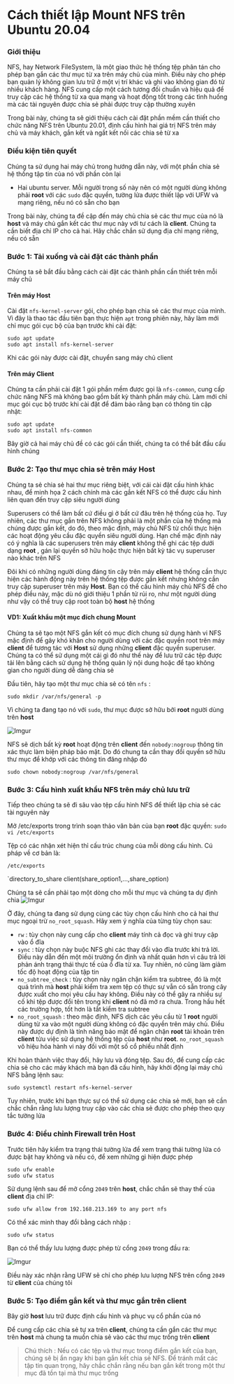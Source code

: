 # Cách thiết lập Mount NFS trên Ubuntu 20.04

### Giới thiệu
NFS, hay Network FileSystem, là một giao thức hệ thống tệp phân tán cho phép bạn gắn các thư mục từ xa trên máy chủ của mình. Điều này cho phép bạn quản lý không gian lưu trữ ở một vị trí khác và ghi vào không gian đó từ nhiều khách hàng. NFS cung cấp một cách tương đối chuẩn và hiệu quả để truy cập các hệ thống từ xa qua mạng và hoạt động tốt trong các tình huống mà các tài nguyên được chia sẻ phải được truy cập thường xuyên

Trong bài này, chúng ta sẽ giới thiệu cách cài đặt phần mềm cần thiết cho chức năng NFS trên Ubuntu 20.01, định cấu hình hai giá trị NFS trên máy chủ và máy khách, gắn kết và ngắt kết nối các chia sẻ từ xa

### Điều kiện tiên quyết
Chúng ta sử dụng hai máy chủ trong hướng dẫn này, với một phần chia sẻ hệ thống tập tin của nó với phần còn lại

 * Hai ubuntu server. Mỗi người trong số này nên có một người dùng không phải **root** với các `sudo` đặc quyền, tường lửa được thiết lập với UFW và mạng riêng, nếu nó có sẵn cho bạn

Trong bài này, chúng ta đề cập đến máy chủ chia sẻ các thư mục của nó là **host** và máy chủ gắn kết các thư mục này với tư cách là **client**. Chúng ta cần biết địa chỉ IP cho cả hai. Hãy chắc chắn sử dụng địa chỉ mạng riêng, nếu có sẵn

### Bước 1: Tải xuống và cài đặt các thành phần
Chúng ta sẽ bắt đầu bằng cách cài đặt các thành phần cần thiết trên mỗi máy chủ

#### Trên máy Host
Cài đặt `nfs-kernel-server` gói, cho phép bạn chia sẻ các thư mục của mình. Vì đây là thao tác đầu tiên bạn thực hiện `apt` trong phiên này, hãy làm mới chỉ mục gói cục bộ của bạn trước khi cài đặt:
```
sudo apt update
sudo apt install nfs-kernel-server
```

Khi các gói này được cài đặt, chuyển sang máy chủ client

#### Trên máy Client
Chúng ta cần phải cài đặt 1 gói phần mềm được gọi là `nfs-common`, cung cấp chức năng NFS mà không bao gồm bất kỳ thành phần máy chủ. Làm mới chỉ mục gói cục bộ trước khi cài đặt để đảm bảo rằng bạn có thông tin cập nhật:
```
sudo apt update
sudo apt install nfs-common
```

Bây giờ cả hai máy chủ đề có các gói cần thiết, chúng ta có thể bắt đầu cấu hình chúng

### Bước 2: Tạo thư mục chia sẻ trên máy Host
Chúng ta sẻ chia sẻ hai thư mục riêng biệt, với cái cài đặt cấu hình khác nhau, để minh họa 2 cách chính mà các gắn kết NFS có thể được cấu hình liên quan đến truy cập siêu người dùng

Superusers có thể làm bất cứ điều gì ở bất cứ đâu trên hệ thống của họ. Tuy nhiên, các thư mục gắn trên NFS không phải là một phần của hệ thống mà chúng được gắn kết, do đó, theo mặc định, máy chủ NFS từ chối thực hiện các hoạt động yêu cầu đặc quyền siêu người dùng. Hạn chế mặc định này có ý nghĩa là các superusers trên máy **client** không thể ghi các tệp dưới dạng **root** , gán lại quyền sở hữu hoặc thực hiện bất kỳ tác vụ superuser nào khác trên NFS

Đôi khi có những người dùng đáng tin cậy trên máy **client** hệ thống cần thực hiện các hành động này trên hệ thống tệp được gắn kết nhưng không cần truy cập superuser trên máy **Host**. Bạn có thể cấu hình máy chủ NFS để cho phép điều này, mặc dù nó giới thiệu 1 phần tử rủi ro, như một người dùng như vậy có thể truy cập root toàn bộ **host** hệ thống

#### VD1: Xuất khẩu một mục đích chung Mount
Chúng ta sẽ tạo một NFS gắn kết có mục đích chung sử dụng hành vi NFS mặc định để gây khó khăn cho người dùng với các đặc quyền root trên máy **client** để tương tác với **Host** sử dụng những **client** đặc quyền superuser. Chúng ta có thể sử dụng một cái gì đó như thế này để lưu trữ các tệp được tải lên bằng cách sử dụng hệ thống quản lý nội dung hoặc để tạo không gian cho người dùng dễ dàng chia sẻ

Đầu tiên, hãy tạo một thư mục chia sẻ có tên `nfs` :

`sudo mkdir /var/nfs/general -p`

Vì chúng ta đang tạo nó với `sudo`, thư mục được sở hữu bởi **root** người dùng trên **host**

![Imgur](https://i.imgur.com/I2Zl2sH.png)

NFS sẽ dịch bất kỳ **root** hoạt động trên **client** đến `nobody:nogroup` thông tin xác thực làm biện pháp bảo mật. Do đó chung ta cần thay đổi quyền sở hữu thư mục để khớp với các thông tin đăng nhập đó

`sudo chown nobody:nogroup /var/nfs/general`

### Bước 3: Cấu hình xuất khẩu NFS trên máy chủ lưu trữ
Tiếp theo chúng ta sẽ đi sâu vào tệp cấu hình NFS để thiết lập chia sẻ các tài nguyên này

Mở /etc/exports trong trình soạn thảo văn bản của bạn **root** đặc quyền:
`sudo vi /etc/exports`

Tệp có các nhận xét hiện thỉ cấu trúc chung của mỗi dòng cấu hình. Cú pháp về cơ bản là:

`/etc/exports`

`directory_to_share  client(share_option1,...,share_option)

Chúng ta sẽ cần phải tạo một dòng cho mỗi thư mục và chúng ta dự định chia 
![Imgur](https://i.imgur.com/rw6j3ch.png)

Ở đây, chúng ta đang sử dụng cùng các tùy chọn cấu hình cho cả hai thư mục ngoại trừ `no_root_squash`. Hãy xem ý nghĩa của từng tùy chọn sau:

 * `rw` : tùy chọn này cung cấp cho **client** máy tính cả đọc và ghi truy cập vào ổ đĩa
 * `sync` : tùy chọn này buộc NFS ghi các thay đổi vào đĩa trước khi trả lời. Điều này dẫn đến một môi trường ổn định và nhất quán hơn vì câu trả lời phản ánh trạng thái thực tế của ổ đĩa từ xa. Tuy nhiên, nó cũng làm giảm tốc độ hoạt động của tập tin
 * `no_subtree_check` : tùy chọn này ngăn chặn kiểm tra subtree, đó là một quá trình mà **host** phải kiểm tra xem tệp có thực sự vẫn có sẵn trong cây được xuất cho mọi yêu cầu hay không. Điều này có thể gây ra nhiều sự cố khi tệp được đổi tên trong khi **client** nó đã mở ra chưa. Trong hầu hết các trường hợp, tốt hơn là tắt kiểm tra subtree
 * `no_root_squash` : theo mặc định, NFS dịch các yêu cầu từ 1 **root** người dùng từ xa vào một người dùng không có đặc quyền trên máy chủ. Điều này được dự định là tính năng bảo mật để ngăn chặn **root** tài khoản trên **client** từu việc sử dụng hệ thống tệp của **host** như **root**. `no_root_squash` vô hiệu hóa hành vi này đối với một số cổ phiếu nhất định

Khi hoàn thành việc thay đổi, hãy lưu và đóng tệp. Sau đó, để cung cấp các chia sẻ cho các máy khách mà bạn đã cấu hình, hãy khởi động lại máy chủ NFS bằng lệnh sau:

`sudo systemctl restart nfs-kernel-server`

Tuy nhiên, trước khi bạn thực sự có thể sử dụng các chia sẻ mới, bạn sẽ cần chắc chắn rằng lưu lượng truy cập vào các chia sẻ được cho phép theo quy tắc tường lửa

### Bước 4: Điều chỉnh Firewall trên Host
Trước tiên hãy kiểm tra trạng thái tường lửa để xem trạng thái tường lửa có được bật hay không và nếu có, để xem những gì hiện được phép

```
sudo ufw enable
sudo ufw status
```

Sử dụng lệnh sau để mở cổng `2049` trên **host**, chắc chắn sẽ thay thế của **client** địa chỉ IP:

`sudo ufw allow from 192.168.213.169 to any port nfs`

Có thể xác minh thay đổi bằng cách nhập :

`sudo ufw status`

Bạn có thể thấy lưu lượng được phép từ cổng `2049` trong đầu ra:

![Imgur](https://i.imgur.com/G9ytbwr.png)

Điều này xác nhận rằng UFW sẽ chỉ cho phép lưu lượng NFS trên cổng `2049` từ **client** của chúng tôi

### Bước 5: Tạo điểm gắn kết và thư mục gắn trên client
Bây giờ **host** lưu trữ được định cấu hình và phục vụ cổ phần của nó

Để cung cấp các chia sẻ tự xa trên **client**, chúng ta cần gắn các thư mục trên **host** mà chung ta muốn chia sẻ vào các thư mục trống trên **client**

> Chú thích : Nếu có các tệp và thư mục trong điểm gắn kết của bạn, chúng sẽ bị ẩn ngay khi bạn gắn kết chia sẻ NFS. Để tránh mất các tập tin quan trọng, hãy chắc chắn rằng nếu bạn gắn kết trong một thư mục đã tồn tại mà thư mục trống